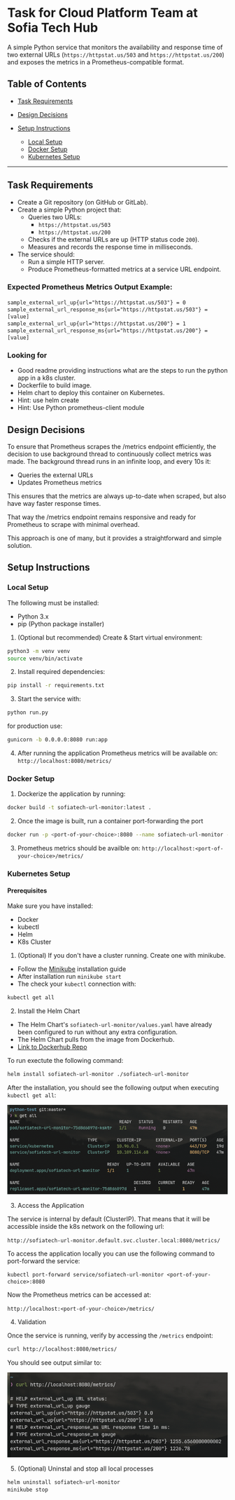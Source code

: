 # Task for Cloud Platform Team at Sofia Tech Hub

A simple Python service that monitors the availability and response time of two external URLs (`https://httpstat.us/503` and `https://httpstat.us/200`) and exposes the metrics in a Prometheus-compatible format.

## Table of Contents

- [Task Requirements](#task-requirements)
- [Design Decisions](#design-decisions)

- [Setup Instructions](#setup-instructions)
  - [Local Setup](#local-setup)
  - [Docker Setup](#docker-setup)
  - [Kubernetes Setup](#kubernetes-setup)

---

## Task Requirements

- Create a Git repository (on GitHub or GitLab).
- Create a simple Python project that:
  - Queries two URLs:
    - `https://httpstat.us/503`
    - `https://httpstat.us/200`
  - Checks if the external URLs are up (HTTP status code `200`).
  - Measures and records the response time in milliseconds.
- The service should:
  - Run a simple HTTP server.
  - Produce Prometheus-formatted metrics at a service URL endpoint.

### Expected Prometheus Metrics Output Example:

```text
sample_external_url_up{url="https://httpstat.us/503"} = 0
sample_external_url_response_ms{url="https://httpstat.us/503"} = [value]
sample_external_url_up{url="https://httpstat.us/200"} = 1
sample_external_url_response_ms{url="https://httpstat.us/200"} = [value]
```

### Looking for

- Good readme providing instructions what are the steps to run the python app in a k8s cluster.
- Dockerfile to build image.
- Helm chart to deploy this container on Kubernetes.
- Hint: use helm create
- Hint: Use Python prometheus-client module

## Design Decisions

To ensure that Prometheus scrapes the /metrics endpoint efficiently, the decision to use background thread to continuously collect metrics was made. The background thread runs in an infinite loop, and every 10s it:

- Queries the external URLs
- Updates Prometheus metrics

This ensures that the metrics are always up-to-date when scraped, but also have way faster response times.

That way the /metrics endpoint remains responsive and ready for Prometheus to scrape with minimal overhead.

This approach is one of many, but it provides a straightforward and simple solution.

## Setup Instructions

### Local Setup

The following must be installed:

- Python 3.x
- pip (Python package installer)

1. (Optional but recommended) Create & Start virtual environment:

```bash
python3 -m venv venv
source venv/bin/activate
```

2. Install required dependencies:

```bash
pip install -r requirements.txt
```

3. Start the service with:

```bash
python run.py
```

for production use:

```bash
gunicorn -b 0.0.0.0:8080 run:app
```

4. After running the application Prometheus metrics will be available on:
   `http://localhost:8080/metrics/`

### Docker Setup

1. Dockerize the application by running:

```bash
docker build -t sofiatech-url-monitor:latest .
```

2. Once the image is built, run a container port-forwarding the port

```bash
docker run -p <port-of-your-choice>:8080 --name sofiatech-url-monitor -d sofiatech-url-monitor:latest
```

3. Prometheus metrics should be availble on:
   `http://localhost:<port-of-your-choice>/metrics/`

### Kubernetes Setup

#### Prerequisites

Make sure you have installed:

- Docker
- kubectl
- Helm
- K8s Cluster

1. (Optional) If you don't have a cluster running. Create one with minikube.

- Follow the [Minikube](https://minikube.sigs.k8s.io/docs/start) installation guide
- After installation run `minikube start`
- The check your `kubectl` connection with:

```bash
kubectl get all
```

2. Install the Helm Chart

- The Helm Chart's `sofiatech-url-monitor/values.yaml` have already been configured to run without any extra configuration.
- The Helm Chart pulls from the image from Dockerhub.
- [Link to Dockerhub Repo](https://hub.docker.com/repository/docker/alexupenev/sofiatech-url-monitor/general)

To run exectute the following command:

```bash
helm install sofiatech-url-monitor ./sofiatech-url-monitor
```

After the installation, you should see the following output when executing `kubectl get all`:

![KGetAll](docs/kgetall.png)

3. Access the Application

The service is internal by default (ClusterIP). That means that it will be accessible inside the k8s network on the following url:

`http://sofiatech-url-monitor.default.svc.cluster.local:8080/metrics/`

To access the application locally you can use the following command to port-forward the service:

```
kubectl port-forward service/sofiatech-url-monitor <port-of-your-choice>:8080
```

Now the Prometheus metrics can be accessed at:

`http://localhost:<port-of-your-choice>/metrics/`

4. Validation

Once the service is running, verify by accessing the `/metrics` endpoint:

```bash
curl http://localhost:8080/metrics/
```

You should see output similar to:

![PrometheusOutput](docs/promoutput.png)

5. (Optional) Uninstal and stop all local processes

```bash
helm uninstall sofiatech-url-monitor
minikube stop
```
